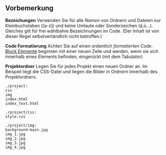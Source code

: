 ## Vorbemerkung ##

**Bezeichungen**
Verwenden Sie für alle *Namen* von Ordnern und Dateien nur Kleinbuchstaben ([a-z]) und keine Umlaute oder Sonderzeichen (ä,ü...). Gleiches gilt für frei wählbahre Bezeichnungen im Code. (Der Inhalt ist von dieser Regel selbstvertändlich nicht betroffen.)

**Code Formatierung**
Achten Sie auf einen ordentlich *formatierten Code*. [Block Elemente](https://developer.mozilla.org/en-US/docs/Web/HTML/Block-level_elements#Elements)
 beginnen mit einer neuen Zeile und werden, wenn sie sich innerhalb eines Elements befinden, eingerückt (mit dem Tabulator)

**Projektordner**
Legen Sie für jedes Projekt einen neuen Ordner an. Im Beispiel liegt die CSS-Datei und liegen die Bilder in Ordnern innerhalb des Projektordners.

```
./project:
css
img
index.html
index_text.html

./project/css:
style.css

./project/img:
background-main.jpg
img_1.jpg
img_2.jpg
img_3.jpg
img_4.jpg
```
  
